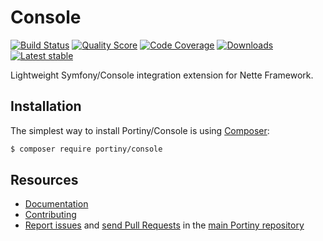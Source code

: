 # Console

[![Build Status](https://img.shields.io/travis/portiny/console.svg?style=flat-square)](https://travis-ci.org/portiny/console)
[![Quality Score](https://img.shields.io/scrutinizer/g/portiny/console.svg?style=flat-square)](https://scrutinizer-ci.com/g/portiny/console)
[![Code Coverage](https://img.shields.io/scrutinizer/coverage/g/portiny/console.svg?style=flat-square)](https://scrutinizer-ci.com/g/portiny/console)
[![Downloads](https://img.shields.io/packagist/dt/portiny/console.svg?style=flat-square)](https://packagist.org/packages/portiny/console)
[![Latest stable](https://img.shields.io/github/tag/portiny/console.svg?style=flat-square)](https://packagist.org/packages/portiny/console)

Lightweight Symfony/Console integration extension for Nette Framework.


## Installation

The simplest way to install Portiny/Console is using  [Composer](http://getcomposer.org/):

```sh
$ composer require portiny/console
```


## Resources

 * [Documentation](https://github.com/portiny/console/blob/master/docs/en/index.md)
 * [Contributing](https://github.com/portiny/portiny/blob/master/CODE_OF_CONDUCT.md)
 * [Report issues](https://github.com/portiny/portiny/issues) and [send Pull Requests](https://github.com/portiny/portiny/pulls) in the [main Portiny repository](https://github.com/portiny/portiny)

